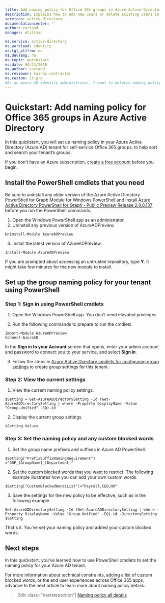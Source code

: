 ```yaml
---
title: Add naming policy for Office 365 groups in Azure Active Directory | Microsoft Docs
description: Explains how to add new users or delete existing users in Azure Active Directory
services: active-directory
documentationcenter: ''
author: curtand
manager: mtillman

ms.service: active-directory
ms.workload: identity
ms.tgt_pltfrm: na
ms.devlang: na
ms.topic: quickstart
ms.date: 04/24/2018
ms.author: curtand
ms.reviewer: kairaz.contractor
ms.custom: it-pro
#As an Azure AD identity administrator, I want to enforce naming policy on self-service groups, to help me sort and search in my tenant’s user-created groups. 
---
```

# Quickstart: Add naming policy for Office 365 groups in Azure Active Directory

In this quickstart, you will set up naming policy in your Azure Active Directory (Azure AD) tenant for self-service Office 365 groups, to help sort and search your tenant’s groups. 

If you don't have an Azure subscription, [create a free account](https://azure.microsoft.com/free/) before you begin.

## Install the PowerShell cmdlets that you need

Be sure to uninstall any older version of the Azure Active Directory PowerShell for Graph Module for Windows PowerShell and install [Azure Active Directory PowerShell for Graph - Public Preview Release 2.0.0.137](https://www.powershellgallery.com/packages/AzureADPreview/2.0.0.137) before you run the PowerShell commands. 

1. Open the Windows PowerShell app as an administrator.
2. Uninstall any previous version of AzureADPreview.
  
  ````
  Uninstall-Module AzureADPreview
  ````
3. Install the latest version of AzureADPreview.
  
  ````
  Install-Module AzureADPreview
  ````
If you are prompted about accessing an untrusted repository, type **Y**. It might take few minutes for the new module to install.

## Set up the group naming policy for your tenant using PowerShell

### Step 1: Sign in using PowerShell cmdlets

1. Open the Windows PowerShell app. You don't need elevated privileges.

2. Run the following commands to prepare to run the cmdlets.
  
  ````
  Import-Module AzureADPreview
  Connect-AzureAD
  ````
  In the **Sign in to your Account** screen that opens, enter your admin account and password to connect you to your service, and select **Sign in**.

3. Follow the steps in [Azure Active Directory cmdlets for configuring group settings](groups-settings-cmdlets.md) to create group settings for this tenant.

### Step 2: View the current settings

1. View the current naming policy settings.
  
  ````
  $Setting = Get-AzureADDirectorySetting -Id (Get-AzureADDirectorySetting | where -Property DisplayName -Value "Group.Unified" -EQ).id
  ````
  
2. Display the current group settings.
  
  ````
  $Setting.Values
  ````
  
### Step 3: Set the naming policy and any custom blocked words

1. Set the group name prefixes and suffixes in Azure AD PowerShell.
  
  ````
  $Setting["PrefixSuffixNamingRequirement"] =“GRP_[GroupName]_[Department]"
  ````
  
2. Set the custom blocked words that you want to restrict. The following example illustrates how you can add your own custom words.
  
  ````
  $Setting["CustomBlockedWordsList"]=“Payroll,CEO,HR"
  ````
  
3. Save the settings for the new policy to be effective, such as in the following example.
  
  ````
  Set-AzureADDirectorySetting -Id (Get-AzureADDirectorySetting | where -Property DisplayName -Value "Group.Unified" -EQ).id -DirectorySetting $Setting
  ````
  
That's it. You've set your naming policy and added your custom blocked words.

## Next steps

In this quickstart, you’ve learned how to use PowerShell cmdlets to set the naming policy for your Azure AD tenant.

For more information about technical constraints, adding a list of custom blocked words, or the end user experiences across Office 365 apps, advance to the next article to learn more about naming policy details.
> [!div class="nextstepaction"]
> [Naming policy all details](groups-naming-policy.md)